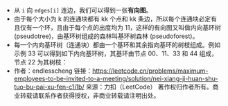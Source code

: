 - 从 `i` 向 `edges[i]` 连边，我们可以得到一张**有向图**。
- 由于每个大小为  k 的连通块都有 kk 个点和 kk 条边，所以每个连通块必定有且仅有一个环，且由于每个点的出度均为 11，这样的有向图又叫做内向基环树 (pseudotree)，由基环树组成的森林叫基环树森林 (pseudoforest)。
- 每一个内向基环树（连通块）都由一个基环和其余指向基环的树枝组成。例如示例 33 可以得到如下内向基环树，其基环由节点 00、11、33 和 44 组成，节点 22 为其树枝：
- 作者：endlesscheng
  链接：https://leetcode.cn/problems/maximum-employees-to-be-invited-to-a-meeting/solution/nei-xiang-ji-huan-shu-tuo-bu-pai-xu-fen-c1i1b/
  来源：力扣（LeetCode）
  著作权归作者所有。商业转载请联系作者获得授权，非商业转载请注明出处。
